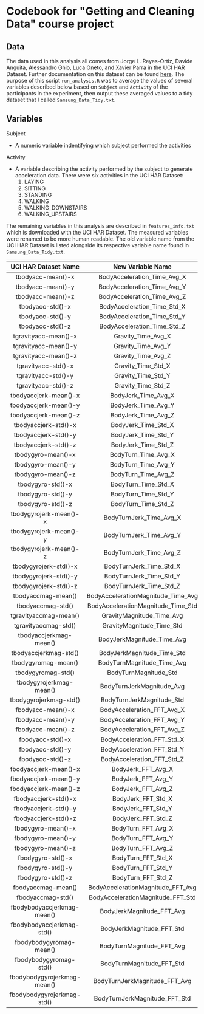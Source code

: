 # Codebook for "Getting and Cleaning Data" course project

## Data
The data used in this analysis all comes from Jorge L. Reyes-Ortiz, Davide Anguita, Alessandro Ghio, Luca Oneto, and Xavier Parra in the UCI HAR Dataset. Further documentation on this dataset can be found [here](http://archive.ics.uci.edu/ml/datasets/Human+Activity+Recognition+Using+Smartphones#). The purpose of this script `run_analysis.R` was to average the values of several variables described below based on `Subject` and `Activity` of the participants in the experiment, then output these averaged values to a tidy dataset that I called `Samsung_Data_Tidy.txt`.

## Variables
Subject
  * A numeric variable indentifying which subject performed the activities

Activity
  * A variable describing the activity performed by the subject to generate acceleration data. There were six activities in the UCI HAR Dataset:
    1. LAYING
    2. SITTING
    3. STANDING
    4. WALKING
    5. WALKING_DOWNSTAIRS
    6. WALKING_UPSTAIRS

The remaining variables in this analysis are described in `features_info.txt` which is downloaded with the UCI HAR Dataset. The measured variables were renamed to be more human readable. The old variable name from the UCI HAR Dataset is listed alongside its respective variable name found in `Samsung_Data_Tidy.txt`.

|UCI HAR Dataset Name| New Variable Name|
|:---:|:---:|
tbodyacc-mean()-x |BodyAcceleration_Time_Avg_X
tbodyacc-mean()-y |BodyAcceleration_Time_Avg_Y
tbodyacc-mean()-z |BodyAcceleration_Time_Avg_Z
tbodyacc-std()-x |BodyAcceleration_Time_Std_X
tbodyacc-std()-y |BodyAcceleration_Time_Std_Y
tbodyacc-std()-z |BodyAcceleration_Time_Std_Z
tgravityacc-mean()-x |Gravity_Time_Avg_X
tgravityacc-mean()-y |Gravity_Time_Avg_Y
tgravityacc-mean()-z |Gravity_Time_Avg_Z
tgravityacc-std()-x |Gravity_Time_Std_X
tgravityacc-std()-y |Gravity_Time_Std_Y
tgravityacc-std()-z |Gravity_Time_Std_Z
tbodyaccjerk-mean()-x |BodyJerk_Time_Avg_X
tbodyaccjerk-mean()-y |BodyJerk_Time_Avg_Y
tbodyaccjerk-mean()-z |BodyJerk_Time_Avg_Z
tbodyaccjerk-std()-x |BodyJerk_Time_Std_X
tbodyaccjerk-std()-y |BodyJerk_Time_Std_Y
tbodyaccjerk-std()-z |BodyJerk_Time_Std_Z
tbodygyro-mean()-x |BodyTurn_Time_Avg_X
tbodygyro-mean()-y |BodyTurn_Time_Avg_Y
tbodygyro-mean()-z |BodyTurn_Time_Avg_Z
tbodygyro-std()-x |BodyTurn_Time_Std_X
tbodygyro-std()-y |BodyTurn_Time_Std_Y
tbodygyro-std()-z |BodyTurn_Time_Std_Z
tbodygyrojerk-mean()-x |BodyTurnJerk_Time_Avg_X
tbodygyrojerk-mean()-y |BodyTurnJerk_Time_Avg_Y
tbodygyrojerk-mean()-z |BodyTurnJerk_Time_Avg_Z
tbodygyrojerk-std()-x |BodyTurnJerk_Time_Std_X
tbodygyrojerk-std()-y |BodyTurnJerk_Time_Std_Y
tbodygyrojerk-std()-z |BodyTurnJerk_Time_Std_Z
tbodyaccmag-mean() |BodyAccelerationMagnitude_Time_Avg
tbodyaccmag-std() |BodyAccelerationMagnitude_Time_Std
tgravityaccmag-mean() |GravityMagnitude_Time_Avg
tgravityaccmag-std() |GravityMagnitude_Time_Std
tbodyaccjerkmag-mean() |BodyJerkMagnitude_Time_Avg
tbodyaccjerkmag-std() |BodyJerkMagnitude_Time_Std
tbodygyromag-mean() |BodyTurnMagnitude_Time_Avg
tbodygyromag-std() |BodyTurnMagnitude_Std
tbodygyrojerkmag-mean() |BodyTurnJerkMagnitude_Avg
tbodygyrojerkmag-std() |BodyTurnJerkMagnitude_Std
fbodyacc-mean()-x |BodyAcceleration_FFT_Avg_X
fbodyacc-mean()-y |BodyAcceleration_FFT_Avg_Y
fbodyacc-mean()-z |BodyAcceleration_FFT_Avg_Z
fbodyacc-std()-x |BodyAcceleration_FFT_Std_X
fbodyacc-std()-y |BodyAcceleration_FFT_Std_Y
fbodyacc-std()-z |BodyAcceleration_FFT_Std_Z
fbodyaccjerk-mean()-x |BodyJerk_FFT_Avg_X
fbodyaccjerk-mean()-y |BodyJerk_FFT_Avg_Y
fbodyaccjerk-mean()-z |BodyJerk_FFT_Avg_Z
fbodyaccjerk-std()-x |BodyJerk_FFT_Std_X
fbodyaccjerk-std()-y |BodyJerk_FFT_Std_Y
fbodyaccjerk-std()-z |BodyJerk_FFT_Std_Z
fbodygyro-mean()-x |BodyTurn_FFT_Avg_X
fbodygyro-mean()-y |BodyTurn_FFT_Avg_Y
fbodygyro-mean()-z |BodyTurn_FFT_Avg_Z
fbodygyro-std()-x |BodyTurn_FFT_Std_X
fbodygyro-std()-y |BodyTurn_FFT_Std_Y
fbodygyro-std()-z |BodyTurn_FFT_Std_Z
fbodyaccmag-mean() |BodyAccelerationMagnitude_FFT_Avg
fbodyaccmag-std() |BodyAccelerationMagnitude_FFT_Std
fbodybodyaccjerkmag-mean() |BodyJerkMagnitude_FFT_Avg
fbodybodyaccjerkmag-std() |BodyJerkMagnitude_FFT_Std
fbodybodygyromag-mean() |BodyTurnMagnitude_FFT_Avg
fbodybodygyromag-std() |BodyTurnMagnitude_FFT_Std
fbodybodygyrojerkmag-mean() |BodyTurnJerkMagnitude_FFT_Avg
fbodybodygyrojerkmag-std() |BodyTurnJerkMagnitude_FFT_Std
